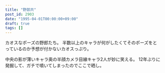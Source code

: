 ```yaml
---
title: "野郎共"
post_id: 2903
date: "1995-04-01T00:00:00+09:00"
draft: true
tags: []
---
```



カオスなポーズの野郎たち。
半数以上のキャラが何がしたくてそのポーズをとっているのか予想が付かないカオスっぷり。

中央の影が薄いキャラ奥の半顔カメラ目線キャラ2人が妙に笑える。
12年ぶりに発掘して、ガチで噴いてしまったのでここで晒し。
